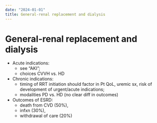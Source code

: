 ```yaml
---
date: "2024-01-01"
title: General-renal replacement and dialysis
---
```



# General-renal replacement and dialysis

- Acute indications:
  - see “AKI”;
  - choices CVVH vs. HD
- Chronic indications:
  - timing of RRT initiation should factor in Pt QoL, uremic sx, risk of development of urgent/acute indications;
  - modalities PD vs. HD (no clear diff in outcomes)
- Outcomes of ESRD:
  - death from CVD (50%),
  - infxn (30%),
  - withdrawal of care (20%)
